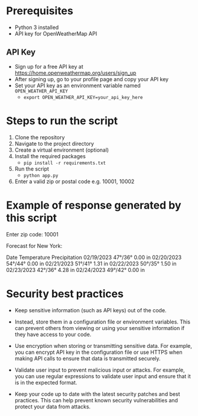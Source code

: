 # Prerequisites

- Python 3 installed
- API key for OpenWeatherMap API

## API Key
- Sign up for a free API key at https://home.openweathermap.org/users/sign_up
- After signing up, go to your profile page and copy your API key
- Set your API key as an environment variable named `OPEN_WEATHER_API_KEY`
    - `export OPEN_WEATHER_API_KEY=your_api_key_here`

# Steps to run the script

1. Clone the repository
2. Navigate to the project directory
3. Create a virtual environment (optional)
4. Install the required packages
    - `pip install -r requirements.txt`
5. Run the script
    - `python app.py`
6. Enter a valid zip or postal code e.g. 10001, 10002

# Example of response generated by this script

Enter zip code: 10001

Forecast for New York:

Date        Temperature     Precipitation
02/19/2023  47°/36°         0.00 in
02/20/2023  54°/44°         0.00 in
02/21/2023  51°/41°         1.31 in
02/22/2023  50°/35°         1.50 in
02/23/2023  42°/36°         4.28 in
02/24/2023  49°/42°         0.00 in



# Security best practices

- Keep sensitive information (such as API keys) out of the code.

- Instead, store them in a configuration file or environment variables. This can prevent others from viewing or using your sensitive information if they have access to your code.

- Use encryption when storing or transmitting sensitive data. For example, you can encrypt API key in the configuration file or use HTTPS when making API calls to ensure that data is transmitted securely.

- Validate user input to prevent malicious input or attacks. For example, you can use regular expressions to validate user input and ensure that it is in the expected format.

- Keep your code up to date with the latest security patches and best practices. This can help prevent known security vulnerabilities and protect your data from attacks.

